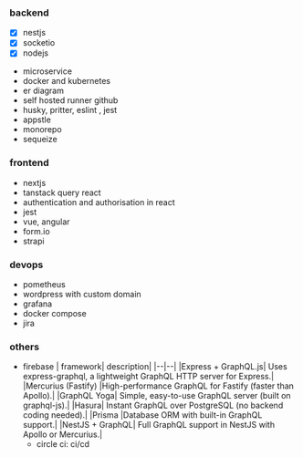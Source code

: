 ### backend

- [x] nestjs
- [x] socketio
- [x] nodejs
- microservice
- docker and kubernetes
- er diagram
- self hosted runner github
- husky, pritter, eslint , jest
- appstle
- monorepo
- sequeize

### frontend

- nextjs
- tanstack query react
- authentication and authorisation in react
- jest
- vue, angular
- form.io
- strapi

### devops

- pometheus
- wordpress with custom domain
- grafana
- docker compose
- jira

### others

- firebase
  | framework| description|
  |--|--|
  |Express + GraphQL.js| Uses express-graphql, a lightweight GraphQL HTTP server for Express.|
  |Mercurius (Fastify) |High-performance GraphQL for Fastify (faster than Apollo).|
  |GraphQL Yoga| Simple, easy-to-use GraphQL server (built on graphql-js).|
  |Hasura| Instant GraphQL over PostgreSQL (no backend coding needed).|
  |Prisma |Database ORM with built-in GraphQL support.|
  |NestJS + GraphQL| Full GraphQL support in NestJS with Apollo or Mercurius.|
  - circle ci: ci/cd
